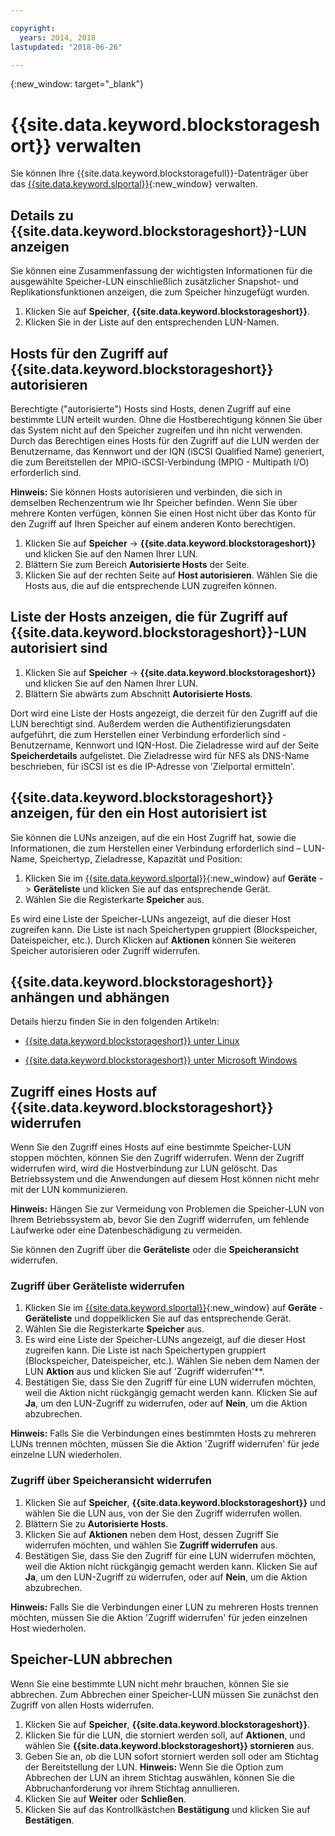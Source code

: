 ```yaml
---

copyright:
  years: 2014, 2018
lastupdated: "2018-06-26"

---
```

{:new_window: target="_blank"}

# {{site.data.keyword.blockstorageshort}} verwalten

Sie können Ihre {{site.data.keyword.blockstoragefull}}-Datenträger über das [{{site.data.keyword.slportal}}](https://control.softlayer.com/){:new_window} verwalten.

## Details zu {{site.data.keyword.blockstorageshort}}-LUN anzeigen

Sie können eine Zusammenfassung der wichtigsten Informationen für die ausgewählte Speicher-LUN einschließlich zusätzlicher Snapshot- und Replikationsfunktionen anzeigen, die zum Speicher hinzugefügt wurden.

1. Klicken Sie auf **Speicher**, **{{site.data.keyword.blockstorageshort}}**.
2. Klicken Sie in der Liste auf den entsprechenden LUN-Namen.

## Hosts für den Zugriff auf {{site.data.keyword.blockstorageshort}} autorisieren

Berechtigte ("autorisierte") Hosts sind Hosts, denen Zugriff auf eine bestimmte LUN erteilt wurden. Ohne die Hostberechtigung können Sie über das System nicht auf den Speicher zugreifen und ihn nicht verwenden. Durch das Berechtigen eines Hosts für den Zugriff auf die LUN werden der Benutzername, das Kennwort und der IQN (iSCSI Qualified Name) generiert, die zum Bereitstellen der MPIO-iSCSI-Verbindung (MPIO - Multipath I/O) erforderlich sind.

**Hinweis:** Sie können Hosts autorisieren und verbinden, die sich in demselben Rechenzentrum wie Ihr Speicher befinden. Wenn Sie über mehrere Konten verfügen, können Sie einen Host nicht über das Konto für den Zugriff auf Ihren Speicher auf einem anderen Konto berechtigen.

1. Klicken Sie auf **Speicher** -> **{{site.data.keyword.blockstorageshort}}** und klicken Sie auf den Namen Ihrer LUN.
2. Blättern Sie zum Bereich **Autorisierte Hosts** der Seite.
3. Klicken Sie auf der rechten Seite auf **Host autorisieren**. Wählen Sie die Hosts aus, die auf die entsprechende LUN zugreifen können.

 

## Liste der Hosts anzeigen, die für Zugriff auf {{site.data.keyword.blockstorageshort}}-LUN autorisiert sind

1. Klicken Sie auf **Speicher** -> **{{site.data.keyword.blockstorageshort}}** und klicken Sie auf den Namen Ihrer LUN.
2. Blättern Sie abwärts zum Abschnitt **Autorisierte Hosts**.

Dort wird eine Liste der Hosts angezeigt, die derzeit für den Zugriff auf die LUN berechtigt sind. Außerdem werden die Authentifizierungsdaten aufgeführt, die zum Herstellen einer Verbindung erforderlich sind - Benutzername, Kennwort und IQN-Host. Die Zieladresse wird auf der Seite **Speicherdetails** aufgelistet. Die Zieladresse wird für NFS als DNS-Name beschrieben, für iSCSI ist es die IP-Adresse von 'Zielportal ermitteln'.

 

## {{site.data.keyword.blockstorageshort}} anzeigen, für den ein Host autorisiert ist

Sie können die LUNs anzeigen, auf die ein Host Zugriff hat, sowie die Informationen, die zum Herstellen einer Verbindung erforderlich sind – LUN-Name, Speichertyp, Zieladresse, Kapazität und Position:

1. Klicken Sie im [{{site.data.keyword.slportal}}](http://control.softlayer.com/){:new_window} auf **Geräte** -> **Geräteliste** und klicken Sie auf das entsprechende Gerät.
2. Wählen Sie die Registerkarte **Speicher** aus.

Es wird eine Liste der Speicher-LUNs angezeigt, auf die dieser Host zugreifen kann. Die Liste ist nach Speichertypen gruppiert (Blockspeicher, Dateispeicher, etc.). Durch Klicken auf **Aktionen** können Sie weiteren Speicher autorisieren oder Zugriff widerrufen.

 

## {{site.data.keyword.blockstorageshort}} anhängen und abhängen

Details hierzu finden Sie in den folgenden Artikeln:

- [{{site.data.keyword.blockstorageshort}} unter Linux](accessing_block_storage_linux.html)

- [{{site.data.keyword.blockstorageshort}} unter Microsoft Windows](accessing-block-storage-windows.html)

 

## Zugriff eines Hosts auf {{site.data.keyword.blockstorageshort}} widerrufen

Wenn Sie den Zugriff eines Hosts auf eine bestimmte Speicher-LUN stoppen möchten, können Sie den Zugriff widerrufen. Wenn der Zugriff widerrufen wird, wird die Hostverbindung zur LUN gelöscht. Das Betriebssystem und die Anwendungen auf diesem Host können nicht mehr mit der LUN kommunizieren.

**Hinweis:** Hängen Sie zur Vermeidung von Problemen die Speicher-LUN von Ihrem Betriebssystem ab, bevor Sie den Zugriff widerrufen, um fehlende Laufwerke oder eine Datenbeschädigung zu vermeiden.

Sie können den Zugriff über die **Geräteliste** oder die **Speicheransicht** widerrufen.

### Zugriff über Geräteliste widerrufen

1. Klicken Sie im [{{site.data.keyword.slportal}}](https://control.softlayer.com/){:new_window} auf **Geräte** - **Geräteliste** und doppelklicken Sie auf das entsprechende Gerät.
2. Wählen Sie die Registerkarte **Speicher** aus.
3. Es wird eine Liste der Speicher-LUNs angezeigt, auf die dieser Host zugreifen kann. Die Liste ist nach Speichertypen gruppiert (Blockspeicher, Dateispeicher, etc.). Wählen Sie neben dem Namen der LUN **Aktion** aus und klicken Sie auf 'Zugriff widerrufen'**.
4. Bestätigen Sie, dass Sie den Zugriff für eine LUN widerrufen möchten, weil die Aktion nicht rückgängig gemacht werden kann. Klicken Sie auf **Ja**, um den LUN-Zugriff zu widerrufen, oder auf **Nein**, um die Aktion abzubrechen.

**Hinweis:** Falls Sie die Verbindungen eines bestimmten Hosts zu mehreren LUNs trennen möchten, müssen Sie die Aktion 'Zugriff widerrufen' für jede einzelne LUN wiederholen.


### Zugriff über Speicheransicht widerrufen

1. Klicken Sie auf **Speicher**, **{{site.data.keyword.blockstorageshort}}** und wählen Sie die LUN aus, von der Sie den Zugriff widerrufen wollen.
2. Blättern Sie zu **Autorisierte Hosts**.
3. Klicken Sie auf **Aktionen** neben dem Host, dessen Zugriff Sie widerrufen möchten, und wählen Sie **Zugriff widerrufen** aus.
4. Bestätigen Sie, dass Sie den Zugriff für eine LUN widerrufen möchten, weil die Aktion nicht rückgängig gemacht werden kann. Klicken Sie auf **Ja**, um den LUN-Zugriff zu widerrufen, oder auf **Nein**, um die Aktion abzubrechen.

**Hinweis:** Falls Sie die Verbindungen einer LUN zu mehreren Hosts trennen möchten, müssen Sie die Aktion 'Zugriff widerrufen' für jeden einzelnen Host wiederholen.

 

## Speicher-LUN abbrechen

Wenn Sie eine bestimmte LUN nicht mehr brauchen, können Sie sie abbrechen. Zum Abbrechen einer Speicher-LUN müssen Sie zunächst den Zugriff von allen Hosts widerrufen.

1. Klicken Sie auf **Speicher**, **{{site.data.keyword.blockstorageshort}}**.
2. Klicken Sie für die LUN, die storniert werden soll, auf **Aktionen**, und wählen Sie **{{site.data.keyword.blockstorageshort}} stornieren** aus.
3. Geben Sie an, ob die LUN sofort storniert werden soll oder am Stichtag der Bereitstellung der LUN. 
**Hinweis:** Wenn Sie die Option zum Abbrechen der LUN an ihrem Stichtag auswählen, können Sie die Abbruchanforderung vor ihrem Stichtag annullieren.
4. Klicken Sie auf **Weiter** oder **Schließen**. 
5. Klicken Sie auf das Kontrollkästchen **Bestätigung** und klicken Sie auf **Bestätigen**.
